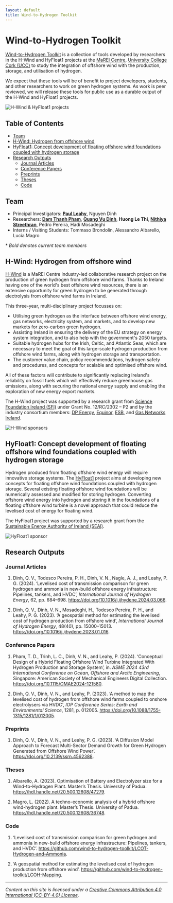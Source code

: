 ```yaml
---
layout: default
title: Wind-to-Hydrogen Toolkit
---
```


# Wind-to-Hydrogen Toolkit <!-- omit in toc -->

[Wind-to-Hydrogen Toolkit](https://github.com/wind-to-hydrogen-toolkit) is a collection of tools developed by researchers in the H-Wind and HyFloat1 projects at the [MaREI Centre](https://www.marei.ie/), [University College Cork (UCC)](https://www.ucc.ie/en/) to study the integration of offshore wind with the production, storage, and utilisation of hydrogen.

We expect that these tools will be of benefit to project developers, students, and other researchers to work on green hydrogen systems.
As work is peer reviewed, we will release these tools for public use as a durable output of the H-Wind and HyFloat1 projects.

![H-Wind & HyFloat1 projects](https://raw.githubusercontent.com/wind-to-hydrogen-toolkit/.github/main/images/logos-hwind-hyfloat1-ucc.png)

## Table of Contents <!-- omit in toc -->

- [Team](#team)
- [H-Wind: Hydrogen from offshore wind](#h-wind-hydrogen-from-offshore-wind)
- [HyFloat1: Concept development of floating offshore wind foundations coupled with hydrogen storage](#hyfloat1-concept-development-of-floating-offshore-wind-foundations-coupled-with-hydrogen-storage)
- [Research Outputs](#research-outputs)
  - [Journal Articles](#journal-articles)
  - [Conference Papers](#conference-papers)
  - [Preprints](#preprints)
  - [Theses](#theses)
  - [Code](#code)

## Team

- Principal Investigators: [**Paul Leahy**](https://www.linkedin.com/in/paul-leahy-4a233472/), Nguyen Dinh
- Researchers: [**Dam Thanh Pham**](https://www.linkedin.com/in/thanh-dam-pham-925a6ba5/), [**Quang Vu Dinh**](https://www.linkedin.com/in/quang-vu-dinh-94097018b/), **Huong Le Thi**, [**Nithiya Streethran**](https://www.linkedin.com/in/nmstreethran/), Pedro Pereira, Hadi Mosadeghi
- Interns / Visiting Students: Tommaso Brondolin, Alessandro Albarello, Lucia Magro

\* *Bold denotes current team members*

## H-Wind: Hydrogen from offshore wind

[H-Wind](https://www.marei.ie/project/h-wind/) is a MaREI Centre industry-led collaborative research project on the production of green hydrogen from offshore wind farms.
Thanks to Ireland having one of the world's best offshore wind resources, there is an extensive opportunity for green hydrogen to be generated through electrolysis from offshore wind farms in Ireland.

This three-year, multi-disciplinary project focusses on:

- Utilising green hydrogen as the interface between offshore wind energy, gas networks, electricity system, and markets, and to develop new markets for zero-carbon green hydrogen.
- Assisting Ireland in ensuring the delivery of the EU strategy on energy system integration, and to also help with the government's 2050 targets.
- Suitable hydrogen hubs for the Irish, Celtic, and Atlantic Seas, which are necessary to meet the goal of this large-scale hydrogen production from offshore wind farms, along with hydrogen storage and transportation.
- The customer value chain, policy recommendations, hydrogen safety and procedures, and concepts for scalable and optimised offshore wind.

All of these factors will contribute to significantly replacing Ireland's reliability on fossil fuels which will effectively reduce greenhouse gas emissions, along with securing the national energy supply and enabling the exploration of new energy export markets.

The H-Wind project was supported by a research grant from [Science Foundation Ireland (SFI)](https://www.sfi.ie/) under Grant No. 12/RC/2302 – P2 and by the industry consortium members: [DP Energy](https://dpenergy.com/), [Equinor](https://www.equinor.com/), [ESB](https://esb.ie/), and [Gas Networks Ireland](https://www.gasnetworks.ie/).

![H-Wind sponsors](https://raw.githubusercontent.com/wind-to-hydrogen-toolkit/.github/main/images/logos-hwind-sponsors.png)

## HyFloat1: Concept development of floating offshore wind foundations coupled with hydrogen storage

Hydrogen produced from floating offshore wind energy will require innovative storage systems.
The [HyFloat1](https://www.seai.ie/data-and-insights/seai-research/research-database/research-projects/details/hyfloat1:-concept-development-of-floating-offshore-wind-foundations-coupled-with-hydrogen-storage) project aims at developing new concepts for floating offshore wind foundations coupled with hydrogen storage.
Several existing floating offshore wind foundations will be numerically assessed and modified for storing hydrogen.
Converting offshore wind energy into hydrogen and storing it in the foundations of a floating offshore wind turbine is a novel approach that could reduce the levelised cost of energy for floating wind.

The HyFloat1 project was supported by a research grant from the [Sustainable Energy Authority of Ireland (SEAI)](https://www.seai.ie).

![HyFloat1 sponsor](https://raw.githubusercontent.com/wind-to-hydrogen-toolkit/.github/main/images/logos-hyfloat1-sponsor.png)

## Research Outputs

### Journal Articles

1. Dinh, Q. V., Todesco Pereira, P. H., Dinh, V. N., Nagle, A. J., and Leahy, P. G. (2024). ‘Levelised cost of transmission comparison for green hydrogen and ammonia in new-build offshore energy infrastructure: Pipelines, tankers, and HVDC’, *International Journal of Hydrogen Energy*, 62, pp. 684–698. <https://doi.org/10.1016/j.ijhydene.2024.03.066>.

1. Dinh, Q. V., Dinh, V. N., Mosadeghi, H., Todesco Pereira, P. H., and Leahy, P. G. (2023). ‘A geospatial method for estimating the levelised cost of hydrogen production from offshore wind’, *International Journal of Hydrogen Energy*, 48(40), pp. 15000–15013. <https://doi.org/10.1016/j.ijhydene.2023.01.016>.

### Conference Papers

1. Pham, T. D., Trinh, L. C., Dinh, V. N., and Leahy, P. (2024). ‘Conceptual Design of a Hybrid Floating Offshore Wind Turbine Integrated With Hydrogen Production and Storage System’, in. *ASME 2024 43rd International Conference on Ocean, Offshore and Arctic Engineering*, Singapore: American Society of Mechanical Engineers Digital Collection. <https://doi.org/10.1115/OMAE2024-121580>.

1. Dinh, Q. V., Dinh, V. N., and Leahy, P. (2023). ‘A method to map the levelised cost of hydrogen from offshore wind farms coupled to onshore electrolysers via HVDC’, *IOP Conference Series: Earth and Environmental Science*, 1281, p. 012005. <https://doi.org/10.1088/1755-1315/1281/1/012005>.

### Preprints

1. Dinh, Q. V., Dinh, V. N., and Leahy, P. G. (2023). ‘A Diffusion Model Approach to Forecast Multi-Sector Demand Growth for Green Hydrogen Generated from Offshore Wind Power’. <https://doi.org/10.2139/ssrn.4562388>.

### Theses

1. Albarello, A. (2023). Optimisation of Battery and Electrolyzer size for a Wind-to-Hydrogen Plant. Master’s Thesis. University of Padua. <https://hdl.handle.net/20.500.12608/47279>.

1. Magro, L. (2022). A techno-economic analysis of a hybrid offshore wind-hydrogen plant. Master’s Thesis. University of Padua. <https://hdl.handle.net/20.500.12608/36748>.

### Code

1. ‘Levelised cost of transmission comparison for green hydrogen and ammonia in new-build offshore energy infrastructure: Pipelines, tankers, and HVDC’. <https://github.com/wind-to-hydrogen-toolkit/LCOT-Hydrogen-and-Ammonia>.

1. ‘A geospatial method for estimating the levelised cost of hydrogen production from offshore wind’. <https://github.com/wind-to-hydrogen-toolkit/LCOH-Mapping>.

---

*Content on this site is licensed under a [Creative Commons Attribution 4.0 International (CC-BY-4.0) License](https://creativecommons.org/licenses/by/4.0/).*
